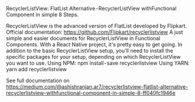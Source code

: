 RecyclerListView: FlatList Alternative - RecyclerListView withFunctional Component in simple 8 Steps.

RecyclerListView is the advanced version of FlatList developed by Flipkart.
Official documentation: https://github.com/Flipkart/recyclerlistview
A just simple and easier documents for RecyclerListView in Functional Components.
With a React Native project, it's pretty easy to get going.
In addition to the basic RecyclerListView setup, you'll need to install the specific packages for your setup, depending on which RecyclerListView you want to use.
Using NPM: npm install - save recyclerlistview
Using YARN: yarn add recyclerlistview

See full documentation on https://medium.com/@ashishranjan.ar7/recyclerlistview-flatlist-alternative-recyclerlistview-withfunctional-component-in-simple-8-ff040fc1946e
